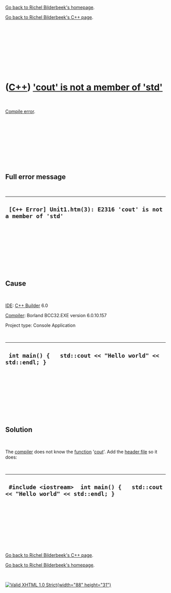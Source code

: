 [Go back to Richel Bilderbeek's homepage](index.htm).

[Go back to Richel Bilderbeek's C++ page](Cpp.htm).

 

 

 

 

 

([C++](Cpp.htm)) ['cout' is not a member of 'std'](CppCompileErrorCoutIsNotAmemberOfStd.htm)
============================================================================================

 

[Compile error](CppCompileError.htm).

 

 

 

 

 

Full error message
------------------

 

  --------------------------------------------------------------------
  ` [C++ Error] Unit1.htm(3): E2316 'cout' is not a member of 'std'`
  --------------------------------------------------------------------

 

 

 

 

 

Cause
-----

 

[IDE](CppIde.htm): [C++ Builder](CppBuilder.htm) 6.0

[Compiler](CppCompiler.htm): Borland BCC32.EXE version 6.0.10.157

Project type: Console Application

 

  --------------------------------------------------------------
  ` int main() {   std::cout << "Hello world" << std::endl; }`
  --------------------------------------------------------------

 

 

 

 

 

Solution
--------

 

The [compiler](CppCompiler.htm) does not know the
[function](CppFunction.htm) '[cout](CppCout.htm)'. Add the [header
file](CppHeaderFile.htm) so it does:

 

  -----------------------------------------------------------------------------------
  ` #include <iostream>  int main() {   std::cout << "Hello world" << std::endl; }`
  -----------------------------------------------------------------------------------

 

 

 

 

 

[Go back to Richel Bilderbeek's C++ page](Cpp.htm).

[Go back to Richel Bilderbeek's homepage](index.htm).

 

[![Valid XHTML 1.0 Strict](valid-xhtml10.png){width="88"
height="31"}](http://validator.w3.org/check?uri=referer)
